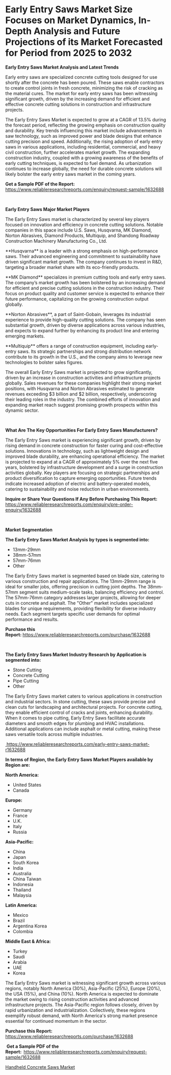 <p><h1>Early Entry Saws Market Size Focuses on Market Dynamics, In-Depth Analysis and Future Projections of its Market Forecasted for Period from 2025 to 2032</h1></p><p><strong>Early Entry Saws Market Analysis and Latest Trends</strong></p>
<p><p>Early entry saws are specialized concrete cutting tools designed for use shortly after the concrete has been poured. These saws enable contractors to create control joints in fresh concrete, minimizing the risk of cracking as the material cures. The market for early entry saws has been witnessing significant growth, driven by the increasing demand for efficient and effective concrete cutting solutions in construction and infrastructure projects.</p><p>The Early Entry Saws Market is expected to grow at a CAGR of 13.5% during the forecast period, reflecting the growing emphasis on construction quality and durability. Key trends influencing this market include advancements in saw technology, such as improved power and blade designs that enhance cutting precision and speed. Additionally, the rising adoption of early entry saws in various applications, including residential, commercial, and heavy civil construction, further accelerates market growth. The expanding construction industry, coupled with a growing awareness of the benefits of early cutting techniques, is expected to fuel demand. As urbanization continues to increase globally, the need for durable concrete solutions will likely bolster the early entry saws market in the coming years.</p></p>
<p><strong>Get a Sample PDF of the Report:&nbsp;</strong> <a href="https://www.reliableresearchreports.com/enquiry/request-sample/1632688?utm_campaign=2187&utm_medium=2&utm_source=Github&utm_content=ia&utm_term=21022025&utm_id=early-entry-saws">https://www.reliableresearchreports.com/enquiry/request-sample/1632688</a></p>
<p>&nbsp;</p>
<p><strong>Early Entry Saws Major Market Players</strong></p>
<p><p>The Early Entry Saws market is characterized by several key players focused on innovation and efficiency in concrete cutting solutions. Notable companies in this space include U.S. Saws, Husqvarna, MK Diamond, Norton Abrasives, Diamond Products, Multiquip, and Shandong Roadway Construction Machinery Manufacturing Co., Ltd.</p><p>**Husqvarna** is a leader with a strong emphasis on high-performance saws. Their advanced engineering and commitment to sustainability have driven significant market growth. The company continues to invest in R&D, targeting a broader market share with its eco-friendly products.</p><p>**MK Diamond** specializes in premium cutting tools and early entry saws. The company’s market growth has been bolstered by an increasing demand for efficient and precise cutting solutions in the construction industry. Their focus on product quality and customer service is expected to enhance their future performance, capitalizing on the growing construction output globally.</p><p>**Norton Abrasives**, a part of Saint-Gobain, leverages its industrial experience to provide high-quality cutting solutions. The company has seen substantial growth, driven by diverse applications across various industries, and expects to expand further by enhancing its product line and entering emerging markets.</p><p>**Multiquip** offers a range of construction equipment, including early-entry saws. Its strategic partnerships and strong distribution network contribute to its growth in the U.S., and the company aims to leverage new technologies to bolster sales figures.</p><p>The overall Early Entry Saws market is projected to grow significantly, driven by an increase in construction activities and infrastructure projects globally. Sales revenues for these companies highlight their strong market positions, with Husqvarna and Norton Abrasives estimated to generate revenues exceeding $3 billion and $2 billion, respectively, underscoring their leading roles in the industry. The combined efforts of innovation and expanding market reach suggest promising growth prospects within this dynamic sector.</p></p>
<p>&nbsp;</p>
<p><strong>What Are The Key Opportunities For Early Entry Saws Manufacturers?</strong></p>
<p><p>The Early Entry Saws market is experiencing significant growth, driven by rising demand in concrete construction for faster curing and cost-effective solutions. Innovations in technology, such as lightweight design and improved blade durability, are enhancing operational efficiency. The market is projected to expand at a CAGR of approximately 5% over the next five years, bolstered by infrastructure development and a surge in construction activities globally. Key players are focusing on strategic partnerships and product diversification to capture emerging opportunities. Future trends indicate increased adoption of electric and battery-operated models, catering to sustainability and noise reduction in urban environments.</p></p>
<p><strong>Inquire or Share Your Questions If Any Before Purchasing This Report:</strong> <a href="https://www.reliableresearchreports.com/enquiry/pre-order-enquiry/1632688?utm_campaign=2187&utm_medium=2&utm_source=Github&utm_content=ia&utm_term=21022025&utm_id=early-entry-saws">https://www.reliableresearchreports.com/enquiry/pre-order-enquiry/1632688</a></p>
<p>&nbsp;</p>
<p><strong>Market Segmentation</strong></p>
<p><strong>The Early Entry Saws Market Analysis by types is segmented into:</strong></p>
<p><ul><li>13mm-29mm</li><li>38mm-57mm</li><li>57mm-76mm</li><li>Other</li></ul></p>
<p><p>The Early Entry Saws market is segmented based on blade size, catering to various construction and repair applications. The 13mm-29mm range is ideal for smaller jobs, offering precision in cutting joint depths. The 38mm-57mm segment suits medium-scale tasks, balancing efficiency and control. The 57mm-76mm category addresses larger projects, allowing for deeper cuts in concrete and asphalt. The "Other" market includes specialized blades for unique requirements, providing flexibility for diverse industry needs. Each segment targets specific user demands for optimal performance and results.</p></p>
<p><strong>Purchase this Report:&nbsp;</strong><a href="https://www.reliableresearchreports.com/purchase/1632688?utm_campaign=2187&utm_medium=2&utm_source=Github&utm_content=ia&utm_term=21022025&utm_id=early-entry-saws">https://www.reliableresearchreports.com/purchase/1632688</a></p>
<p>&nbsp;</p>
<p><strong>The Early Entry Saws Market Industry Research by Application is segmented into:</strong></p>
<p><ul><li>Stone Cutting</li><li>Concrete Cutting</li><li>Pipe Cutting</li><li>Other</li></ul></p>
<p><p>The Early Entry Saws market caters to various applications in construction and industrial sectors. In stone cutting, these saws provide precise and clean cuts for landscaping and architectural projects. For concrete cutting, they enable efficient control of cracks and joints, enhancing durability. When it comes to pipe cutting, Early Entry Saws facilitate accurate diameters and smooth edges for plumbing and HVAC installations. Additional applications can include asphalt or metal cutting, making these saws versatile tools across multiple industries.</p></p>
<p><a href="https://www.reliableresearchreports.com/early-entry-saws-market-r1632688?utm_campaign=2187&utm_medium=2&utm_source=Github&utm_content=ia&utm_term=21022025&utm_id=early-entry-saws">&nbsp;https://www.reliableresearchreports.com/early-entry-saws-market-r1632688</a></p>
<p><strong>In terms of Region, the Early Entry Saws Market Players available by Region are:</strong></p>
<p>
    <p> <strong> North America: </strong>
        <ul>
            <li>United States</li>
            <li>Canada</li>
        </ul>
        </p> 
    <p> <strong> Europe: </strong>
        <ul>
            <li>Germany</li>
            <li>France</li>
            <li>U.K.</li>
            <li>Italy</li>
            <li>Russia</li>
        </ul>
        </p> 
    <p> <strong> Asia-Pacific: </strong>
        <ul>
            <li>China</li>
            <li>Japan</li>
            <li>South Korea</li>
            <li>India</li>
            <li>Australia</li>
            <li>China Taiwan</li>
            <li>Indonesia</li>
            <li>Thailand</li>
            <li>Malaysia</li>
        </ul>
        </p> 
    <p> <strong> Latin America: </strong>
        <ul>
            <li>Mexico</li>
            <li>Brazil</li>
            <li>Argentina Korea</li>
            <li>Colombia</li>
        </ul>
        </p> 
    <p> <strong> Middle East & Africa: </strong>
        <ul>
            <li>Turkey</li>
            <li>Saudi</li>
            <li>Arabia</li>
            <li>UAE</li>
            <li>Korea</li>
        </ul>
    </p>
    </p>
<p><p>The Early Entry Saws market is witnessing significant growth across various regions, notably North America (30%), Asia-Pacific (25%), Europe (20%), the USA (15%), and China (10%). North America is expected to dominate the market owing to rising construction activities and advanced infrastructure projects. The Asia-Pacific region follows closely, driven by rapid urbanization and industrialization. Collectively, these regions exemplify robust demand, with North America's strong market presence essential for continued momentum in the sector.</p></p>
<p><strong>Purchase this Report: </strong><a href="https://www.reliableresearchreports.com/purchase/1632688?utm_campaign=2187&utm_medium=2&utm_source=Github&utm_content=ia&utm_term=21022025&utm_id=early-entry-saws">https://www.reliableresearchreports.com/purchase/1632688</a></p>
<p>&nbsp;<strong>Get a Sample PDF of the Report:&nbsp;&nbsp;</strong><a href="https://www.reliableresearchreports.com/enquiry/request-sample/1632688?utm_campaign=2187&utm_medium=2&utm_source=Github&utm_content=ia&utm_term=21022025&utm_id=early-entry-saws">https://www.reliableresearchreports.com/enquiry/request-sample/1632688</a></p>
<p><strong></strong></p>
<p><p><a href="https://github.com/sholympia197070/Market-Research-Report-List-1/blob/main/handheld-concrete-saws-market.md?utm_campaign=2187&utm_medium=2&utm_source=Github&utm_content=ia&utm_term=21022025&utm_id=early-entry-saws">Handheld Concrete Saws Market</a></p></p>